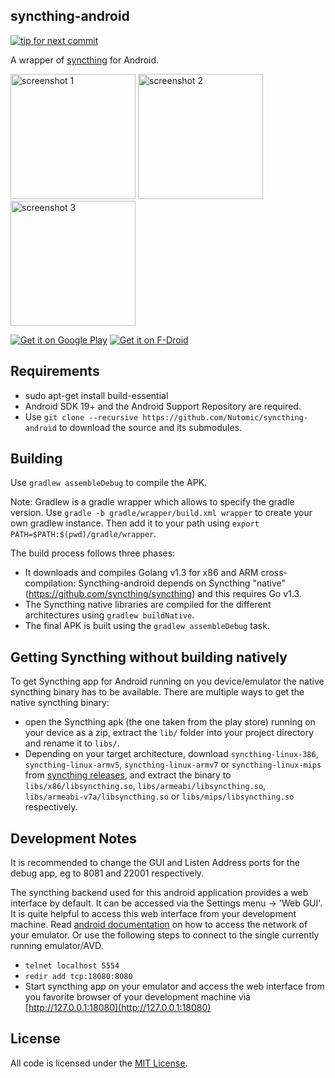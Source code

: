 ## syncthing-android

[![tip for next commit](https://tip4commit.com/projects/914.svg)](https://tip4commit.com/github/Nutomic/syncthing-android)

A wrapper of [syncthing](https://github.com/syncthing/syncthing) for Android.

<img src="graphics/screenshot_phone_1.png" alt="screenshot 1" width="200" /> 
<img src="graphics/screenshot_phone_2.png" alt="screenshot 2" width="200" /> 
<img src="graphics/screenshot_phone_3.png" alt="screenshot 3" width="200" />

[![Get it on Google Play](https://developer.android.com/images/brand/en_generic_rgb_wo_60.png)](https://play.google.com/store/apps/details?id=com.nutomic.syncthingandroid) [![Get it on F-Droid](https://f-droid.org/wiki/images/0/06/F-Droid-button_get-it-on.png)](https://f-droid.org/repository/browse/?fdid=com.nutomic.syncthingandroid)

## Requirements
- sudo apt-get install build-essential
- Android SDK 19+ and the Android Support Repository are required.
- Use `git clone --recursive https://github.com/Nutomic/syncthing-android` to download the source and its submodules.

## Building

Use `gradlew assembleDebug` to compile the APK.

Note: Gradlew is a gradle wrapper which allows to specify the gradle version. Use `gradle -b gradle/wrapper/build.xml wrapper` to create your own gradlew instance. Then add it to your path using `export PATH=$PATH:$(pwd)/gradle/wrapper`.

The build process follows three phases:
- It downloads and compiles Golang v1.3 for x86 and ARM cross-compilation: Syncthing-android depends on Syncthing "native" (https://github.com/syncthing/syncthing) and this requires Go v1.3.
- The Syncthing native libraries are compiled for the different architectures using `gradlew buildNative`.
- The final APK is built using the `gradlew assembleDebug` task.


## Getting Syncthing without building natively

To get Syncthing app for Android running on you device/emulator the native syncthing binary has to be available. There are multiple ways to get the native syncthing binary:
- open the Syncthing apk (the one taken from the play store) running on your device as a zip, extract the `lib/` folder into your project directory and rename it to `libs/`.
- Depending on your target architecture, download `syncthing-linux-386`, `syncthing-linux-armv5`, `syncthing-linux-armv7` or `syncthing-linux-mips` from [syncthing releases](https://github.com/calmh/syncthing/releases), and extract the binary to `libs/x86/libsyncthing.so`, `libs/armeabi/libsyncthing.so`, `libs/armeabi-v7a/libsyncthing.so` or `libs/mips/libsyncthing.so` respectively.


## Development Notes

It is recommended to change the GUI and Listen Address ports for the debug app, eg to 8081 and 22001 respectively.

The syncthing backend used for this android application provides a web interface by default. It can be accessed via the Settings menu -> 'Web GUI'. It is quite helpful to access this web interface from your development machine. Read [android documentation](http://developer.android.com/tools/devices/emulator.html#redirection) on how to access the network of your emulator. Or use the following steps to connect to the single currently running emulator/AVD.
- `telnet localhost 5554`
- `redir add tcp:18080:8080`
- Start syncthing app on your emulator and access the web interface from you favorite browser of your development machine via [http://127.0.0.1:18080](http://127.0.0.1:18080)

## License

All code is licensed under the [MIT License](https://github.com/Nutomic/syncthing-android/blob/master/LICENSE).

